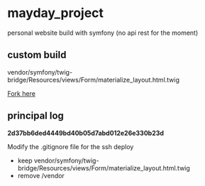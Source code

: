 # mayday_project
personal website build with symfony (no api rest for the moment)

## custom build
vendor/symfony/twig-bridge/Resources/views/Form/materialize_layout.html.twig

[Fork here](https://github.com/bouteillerAlan/materialize_layout)

## principal log

**2d37bb6ded4449bd40b05d7abd012e26e330b23d**

Modify the .gitignore file for the ssh deploy

- keep vendor/symfony/twig-bridge/Resources/views/Form/materialize_layout.html.twig
- remove /vendor
